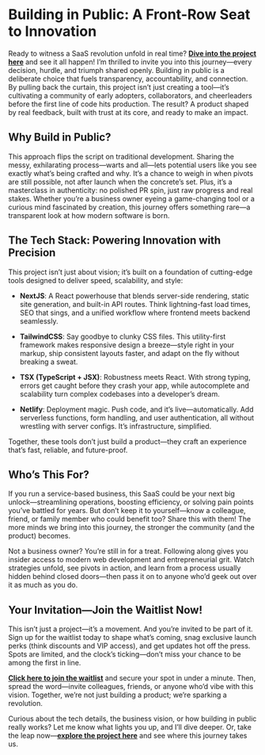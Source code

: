 # Building in Public: A Front-Row Seat to Innovation

Ready to witness a SaaS revolution unfold in real time? **[Dive into the project here](https://vivasaas.netlify.app/)** and see it all happen! I’m thrilled to invite you into this journey—every decision, hurdle, and triumph shared openly. Building in public is a deliberate choice that fuels transparency, accountability, and connection. By pulling back the curtain, this project isn’t just creating a tool—it’s cultivating a community of early adopters, collaborators, and cheerleaders before the first line of code hits production. The result? A product shaped by real feedback, built with trust at its core, and ready to make an impact.

## Why Build in Public?

This approach flips the script on traditional development. Sharing the messy, exhilarating process—warts and all—lets potential users like you see exactly what’s being crafted and why. It’s a chance to weigh in when pivots are still possible, not after launch when the concrete’s set. Plus, it’s a masterclass in authenticity: no polished PR spin, just raw progress and real stakes. Whether you’re a business owner eyeing a game-changing tool or a curious mind fascinated by creation, this journey offers something rare—a transparent look at how modern software is born.

## The Tech Stack: Powering Innovation with Precision

This project isn’t just about vision; it’s built on a foundation of cutting-edge tools designed to deliver speed, scalability, and style:

- **NextJS**: A React powerhouse that blends server-side rendering, static site generation, and built-in API routes. Think lightning-fast load times, SEO that sings, and a unified workflow where frontend meets backend seamlessly.
  
- **TailwindCSS**: Say goodbye to clunky CSS files. This utility-first framework makes responsive design a breeze—style right in your markup, ship consistent layouts faster, and adapt on the fly without breaking a sweat.

- **TSX (TypeScript + JSX)**: Robustness meets React. With strong typing, errors get caught before they crash your app, while autocomplete and scalability turn complex codebases into a developer’s dream.

- **Netlify**: Deployment magic. Push code, and it’s live—automatically. Add serverless functions, form handling, and user authentication, all without wrestling with server configs. It’s infrastructure, simplified.

Together, these tools don’t just build a product—they craft an experience that’s fast, reliable, and future-proof.

## Who’s This For?

If you run a service-based business, this SaaS could be your next big unlock—streamlining operations, boosting efficiency, or solving pain points you’ve battled for years. But don’t keep it to yourself—know a colleague, friend, or family member who could benefit too? Share this with them! The more minds we bring into this journey, the stronger the community (and the product) becomes.

Not a business owner? You’re still in for a treat. Following along gives you insider access to modern web development and entrepreneurial grit. Watch strategies unfold, see pivots in action, and learn from a process usually hidden behind closed doors—then pass it on to anyone who’d geek out over it as much as you do.

## Your Invitation—Join the Waitlist Now!

This isn’t just a project—it’s a movement. And you’re invited to be part of it. Sign up for the waitlist today to shape what’s coming, snag exclusive launch perks (think discounts and VIP access), and get updates hot off the press. Spots are limited, and the clock’s ticking—don’t miss your chance to be among the first in line.

**[Click here to join the waitlist](https://forms.gle/cvkevfNEyYmiDwX67)** and secure your spot in under a minute. Then, spread the word—invite colleagues, friends, or anyone who’d vibe with this vision. Together, we’re not just building a product; we’re sparking a revolution.

Curious about the tech details, the business vision, or how building in public really works? Let me know what lights you up, and I’ll dive deeper. Or, take the leap now—**[explore the project here](https://vivasaas.netlify.app/)** and see where this journey takes us.

